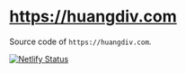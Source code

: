 # https://huangdiv.com
Source code of `https://huangdiv.com`.

[![Netlify Status](https://api.netlify.com/api/v1/badges/09408c4c-055f-4366-9508-78b07544f5bc/deploy-status)](https://app.netlify.com/sites/huangdiv/deploys)
